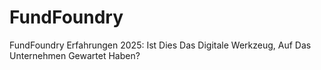 # FundFoundry
FundFoundry Erfahrungen 2025: Ist Dies Das Digitale Werkzeug, Auf Das Unternehmen Gewartet Haben?
